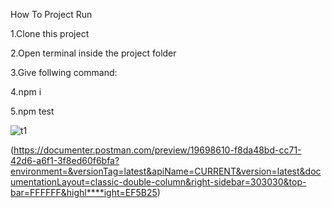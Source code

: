 
How To Project Run

1.Clone this project

2.Open terminal inside the project folder 

3.Give follwing command: 

4.npm i  

5.npm test

![t1](https://user-images.githubusercontent.com/101436175/175790652-ff0b9dd7-25ee-44ab-a115-71d86b5a65a5.JPG)

(https://documenter.postman.com/preview/19698610-f8da48bd-cc71-42d6-a6f1-3f8ed60f6bfa?environment=&versionTag=latest&apiName=CURRENT&version=latest&documentationLayout=classic-double-column&right-sidebar=303030&top-bar=FFFFFF&highl****ight=EF5B25)


